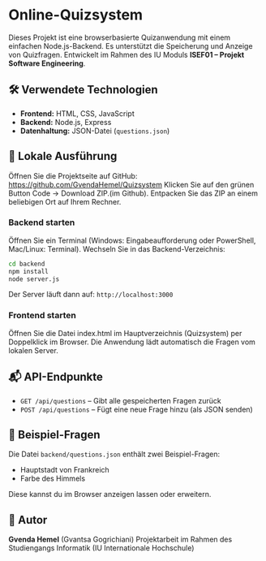 
# Online-Quizsystem

Dieses Projekt ist eine browserbasierte Quizanwendung mit einem einfachen Node.js-Backend. Es unterstützt die Speicherung und Anzeige von Quizfragen. Entwickelt im Rahmen des IU Moduls **ISEF01 – Projekt Software Engineering**.

## 🛠 Verwendete Technologien

- **Frontend:** HTML, CSS, JavaScript
- **Backend:** Node.js, Express
- **Datenhaltung:** JSON-Datei (`questions.json`)

## 🚀 Lokale Ausführung
Öffnen Sie die Projektseite auf GitHub: https://github.com/GvendaHemel/Quizsystem 
Klicken Sie auf den grünen Button Code → Download ZIP.(im Github).
Entpacken Sie das ZIP an einem beliebigen Ort auf Ihrem Rechner.

### Backend starten

Öffnen Sie ein Terminal (Windows: Eingabeaufforderung oder PowerShell, Mac/Linux: Terminal).
Wechseln Sie in das Backend-Verzeichnis:

```bash
cd backend
npm install
node server.js
```
Der Server läuft dann auf: `http://localhost:3000`

### Frontend starten

Öffnen Sie die Datei index.html im Hauptverzeichnis (Quizsystem) per Doppelklick im Browser.
Die Anwendung lädt automatisch die Fragen vom lokalen Server.

## 📬 API-Endpunkte

- `GET /api/questions` – Gibt alle gespeicherten Fragen zurück
- `POST /api/questions` – Fügt eine neue Frage hinzu (als JSON senden)

## 🧪 Beispiel-Fragen

Die Datei `backend/questions.json` enthält zwei Beispiel-Fragen:

- Hauptstadt von Frankreich
- Farbe des Himmels

Diese kannst du im Browser anzeigen lassen oder erweitern.

## 👤 Autor

**Gvenda Hemel**  (Gvantsa Gogrichiani) 
Projektarbeit im Rahmen des Studiengangs Informatik (IU Internationale Hochschule)

